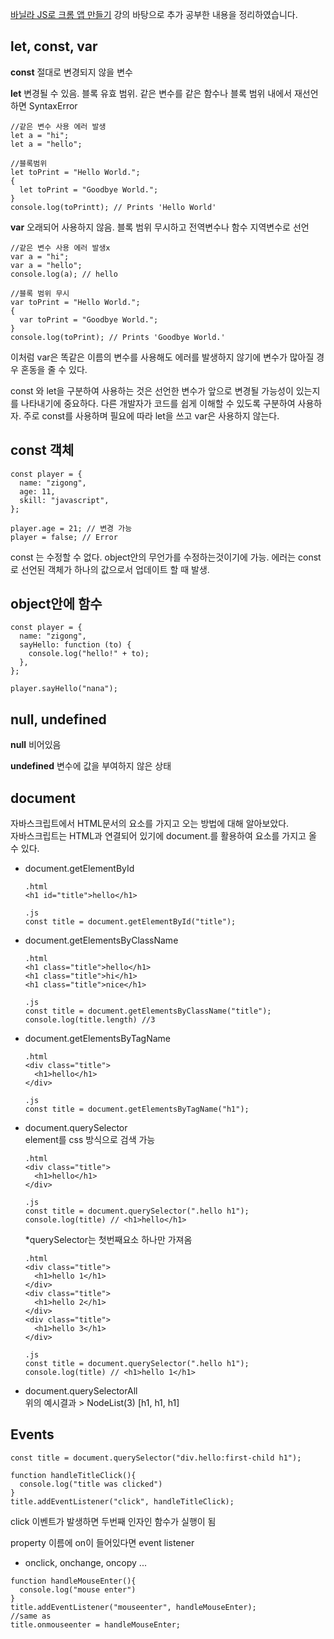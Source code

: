 [바닐라 JS로 크롬 앱 만들기](https://nomadcoders.co/javascript-for-beginners) 강의 바탕으로 추가 공부한 내용을 정리하였습니다.

## let, const, var
**const**
절대로 변경되지 않을 변수

**let**
변경될 수 있음. 블록 유효 범위.
같은 변수를 같은 함수나 블록 범위 내에서 재선언 하면 SyntaxError

```
//같은 변수 사용 에러 발생
let a = "hi";
let a = "hello";

//블록범위
let toPrint = "Hello World.";
{
  let toPrint = "Goodbye World.";
}
console.log(toPrintt); // Prints 'Hello World'
```

**var**
오래되어 사용하지 않음. 블록 범위 무시하고 전역변수나 함수 지역변수로 선언
```
//같은 변수 사용 에러 발생x
var a = "hi";
var a = "hello";
console.log(a); // hello

//블록 범위 무시
var toPrint = "Hello World.";
{
  var toPrint = "Goodbye World.";
}
console.log(toPrint); // Prints 'Goodbye World.'
```
이처럼 var은 똑같은 이름의 변수를 사용해도 에러를 발생하지 않기에 변수가 많아질 경우 혼동을 줄 수 있다. 

const 와 let을 구분하여 사용하는 것은 선언한 변수가 앞으로 변경될 가능성이 있는지를 나타내기에 중요하다. 다른 개발자가 코드를 쉽게 이해할 수  있도록 구분하여 사용하자. 주로 const를 사용하며 필요에 따라 let을 쓰고 var은 사용하지 않는다.

## const 객체
```
const player = {
  name: "zigong",
  age: 11,
  skill: "javascript",
};

player.age = 21; // 변경 가능 
player = false; // Error
```
const 는 수정할 수 없다. object안의 무언가를 수정하는것이기에 가능. 
에러는 const로 선언된 객체가 하나의 값으로서 업데이트 할 때 발생.

## object안에 함수
```
const player = {
  name: "zigong",
  sayHello: function (to) {
    console.log("hello!" + to);
  },
};

player.sayHello("nana");
```

## null, undefined
**null**
비어있음

**undefined**
변수에 값을 부여하지 않은 상태

## document
자바스크립트에서 HTML문서의 요소를 가지고 오는 방법에 대해 알아보았다.<br />
자바스크립트는 HTML과 연결되어 있기에 document.를 활용하여 요소를 가지고 올 수 있다.  
- document.getElementById
  ```
  .html
  <h1 id="title">hello</h1>
  
  .js
  const title = document.getElementById("title");
  ```
- document.getElementsByClassName
    ```
  .html
  <h1 class="title">hello</h1>
  <h1 class="title">hi</h1>
  <h1 class="title">nice</h1>

  .js
  const title = document.getElementsByClassName("title");
  console.log(title.length) //3
  ```
- document.getElementsByTagName
  ```
  .html
  <div class="title">
    <h1>hello</h1>
  </div>

  .js
  const title = document.getElementsByTagName("h1");
  ```
- document.querySelector <br />
  element를 css 방식으로 검색 가능
  ```
  .html
  <div class="title">
    <h1>hello</h1>
  </div>

  .js
  const title = document.querySelector(".hello h1");
  console.log(title) // <h1>hello</h1>
  ```
  *querySelector는 첫번째요소 하나만 가져옴
  ```
  .html
  <div class="title">
    <h1>hello 1</h1>
  </div>
  <div class="title">
    <h1>hello 2</h1>
  </div>
  <div class="title">
    <h1>hello 3</h1>
  </div>

  .js
  const title = document.querySelector(".hello h1");
  console.log(title) // <h1>hello 1</h1>
  ```
- document.querySelectorAll <br />
  위의 예시결과 > NodeList(3) [h1, h1, h1]

## Events
```
const title = document.querySelector("div.hello:first-child h1");

function handleTitleClick(){
  console.log("title was clicked")
}
title.addEventListener("click", handleTitleClick);
```
click 이벤트가 발생하면 두번째 인자인 함수가 실행이 됨

property 이름에 on이 들어있다면 event listener
- onclick, onchange, oncopy ... 
```
function handleMouseEnter(){
  console.log("mouse enter")
}
title.addEventListener("mouseenter", handleMouseEnter);
//same as
title.onmouseenter = handleMouseEnter;
```
